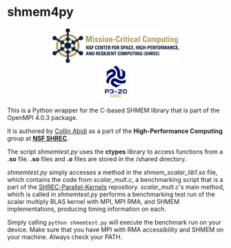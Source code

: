 # shmem4py

<div align="center"> 
  <img src="images/nsf-shrec.png", width="300">
</div>
<div align="center">
  <img src="images/p3-logo.png", width="80">
</div>


This is a Python wrapper for the C-based SHMEM library that is part of the OpenMPI 4.0.3 package.

It is authored by [Collin Abidi](https://github.com/collinabidi) as a part of the **High-Performance Computing** 
group at [**NSF SHREC**](https://nsf-shrec.org/).

The script *shmemtest.py* uses the **ctypes** library to access functions from a **.so** file. **.so** files and **.o** files are stored in the /shared directory.

*shmemtest.py* simply accesses a method in the *shmem_scalar_lib1.so* file, which contains the code from *scalar_mult.c*, a benchmarking script that is a part of the [SHREC-Parallel-Kernels](https://github.com/aljo242/SHREC-Parallel-Kernels) repository. *scalar_mult.c*'s main method, which is called in *shmemtest.py* performs a benchmarking test run of the scalar multiply BLAS kernel with MPI, MPI RMA, and SHMEM implementations, producing timing information on each.

Simply calling ```python shmemtest.py``` will execute the benchmark run on your device. Make sure that you have MPI with RMA accessibility and SHMEM on your machine. Always check your PATH.
